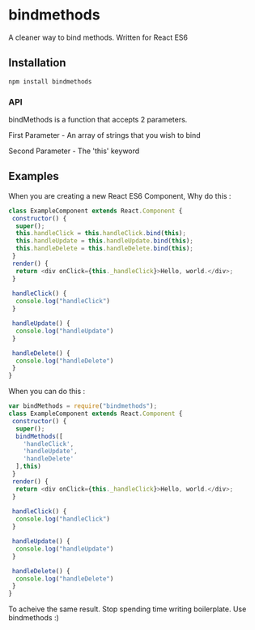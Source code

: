 # bindmethods
A cleaner way to bind methods. Written for React ES6

## Installation
```
npm install bindmethods
```
### 

### API 
bindMethods is a function that accepts 2 parameters.

First Parameter - An array of strings that you wish to bind

Second Parameter - The 'this' keyword

## Examples

When you are creating a new React ES6 Component, Why do this : 
```js
class ExampleComponent extends React.Component {
 constructor() {
  super();
  this.handleClick = this.handleClick.bind(this);
  this.handleUpdate = this.handleUpdate.bind(this);
  this.handleDelete = this.handleDelete.bind(this);
 }
 render() { 
  return <div onClick={this._handleClick}>Hello, world.</div>;
 }
 
 handleClick() {
  console.log("handleClick")
 }

 handleUpdate() {
  console.log("handleUpdate")
 }

 handleDelete() {
  console.log("handleDelete")
 }
}
```

When you can do this :

```js
var bindMethods = require("bindmethods");
class ExampleComponent extends React.Component {
 constructor() {
  super();
  bindMethods([
    'handleClick',
    'handleUpdate',
    'handleDelete'
  ],this)
 }
 render() { 
  return <div onClick={this._handleClick}>Hello, world.</div>;
 }
 
 handleClick() {
  console.log("handleClick")
 }

 handleUpdate() {
  console.log("handleUpdate")
 }

 handleDelete() {
  console.log("handleDelete")
 }
}
```
To acheive the same result. Stop spending time writing boilerplate. Use bindmethods :)
